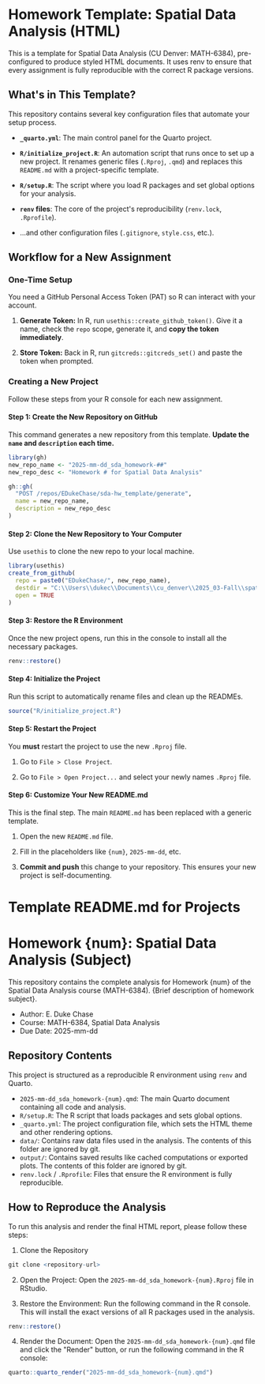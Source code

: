 # Homework Template: Spatial Data Analysis (HTML)

This is a template for Spatial Data Analysis (CU Denver: MATH-6384), pre-configured to produce styled HTML documents. It uses renv to ensure that every assignment is fully reproducible with the correct R package versions.


## What's in This Template?

This repository contains several key configuration files that automate your setup process.

-   **`_quarto.yml`**: The main control panel for the Quarto project.

-   **`R/initialize_project.R`**: An automation script that runs once to set up a new project. It renames generic files (`.Rproj`, `.qmd`) and replaces this `README.md` with a project-specific template.

-   **`R/setup.R`**: The script where you load R packages and set global options for your analysis.

-   **`renv` files**: The core of the project's reproducibility (`renv.lock`, `.Rprofile`).

-   ...and other configuration files (`.gitignore`, `style.css`, etc.).

## Workflow for a New Assignment

### One-Time Setup

You need a GitHub Personal Access Token (PAT) so R can interact with your account.

1.  **Generate Token:** In R, run `usethis::create_github_token()`. Give it a name, check the `repo` scope, generate it, and **copy the token immediately**.

2.  **Store Token:** Back in R, run `gitcreds::gitcreds_set()` and paste the token when prompted.

### Creating a New Project

Follow these steps from your R console for each new assignment.

#### Step 1: Create the New Repository on GitHub
This command generates a new repository from this template. **Update the `name` and `description` each time.**

```r
library(gh)
new_repo_name <- "2025-mm-dd_sda_homework-##"
new_repo_desc <- "Homework # for Spatial Data Analysis"

gh::gh(
  "POST /repos/EDukeChase/sda-hw_template/generate",
  name = new_repo_name,
  description = new_repo_desc
)
```

#### Step 2: Clone the New Repository to Your Computer

Use `usethis` to clone the new repo to your local machine.

```r
library(usethis)
create_from_github(
  repo = paste0("EDukeChase/", new_repo_name),
  destdir = "C:\\Users\\dukec\\Documents\\cu_denver\\2025_03-Fall\\spatial-data-analysis_math-6384\\sda_homework",
  open = TRUE
)
```

#### Step 3: Restore the R Environment

Once the new project opens, run this in the console to install all the necessary packages.

```r
renv::restore()
```

#### Step 4: Initialize the Project

Run this script to automatically rename files and clean up the READMEs.

```r
source("R/initialize_project.R")
```

#### Step 5: Restart the Project

You **must** restart the project to use the new `.Rproj` file.

1. Go to `File > Close Project`.

2. Go to `File > Open Project...` and select your newly names `.Rproj` file.

#### Step 6: Customize Your New README.md

This is the final step. The main `README.md` has been replaced with a generic template.

1. Open the new `README.md` file.

2. Fill in the placeholders like `{num}`, `2025-mm-dd`, etc.

3. **Commit and push** this change to your repository. This ensures your new project is self-documenting.

# Template README.md for Projects

# Homework {num}: Spatial Data Analysis (Subject)

This repository contains the complete analysis for Homework {num} of the Spatial Data Analysis course (MATH-6384). {Brief description of homework subject}.

- Author: E. Duke Chase
- Course: MATH-6384, Spatial Data Analysis
- Due Date: 2025-mm-dd

## Repository Contents
This project is structured as a reproducible R environment using `renv` and Quarto.
- `2025-mm-dd_sda_homework-{num}.qmd`: The main Quarto document containing all code and analysis.
- `R/setup.R`: The R script that loads packages and sets global options.
- `_quarto.yml`: The project configuration file, which sets the HTML theme and other rendering options.
- `data/`: Contains raw data files used in the analysis. The contents of this folder are ignored by git.
- `output/`: Contains saved results like cached computations or exported plots. The contents of this folder are ignored by git.
- `renv.lock` / `.Rprofile`: Files that ensure the R environment is fully reproducible.

## How to Reproduce the Analysis
To run this analysis and render the final HTML report, please follow these steps:

1. Clone the Repository

```r
git clone <repository-url>
```

2. Open the Project: Open the `2025-mm-dd_sda_homework-{num}.Rproj` file in RStudio.

3. Restore the Environment: Run the following command in the R console. This will install the exact versions of all R packages used in the analysis.

```r
renv::restore()
```

4. Render the Document: 
Open the `2025-mm-dd_sda_homework-{num}.qmd` file and click the "Render" button, or run the following command in the R console:

```r
quarto::quarto_render("2025-mm-dd_sda_homework-{num}.qmd")
```
